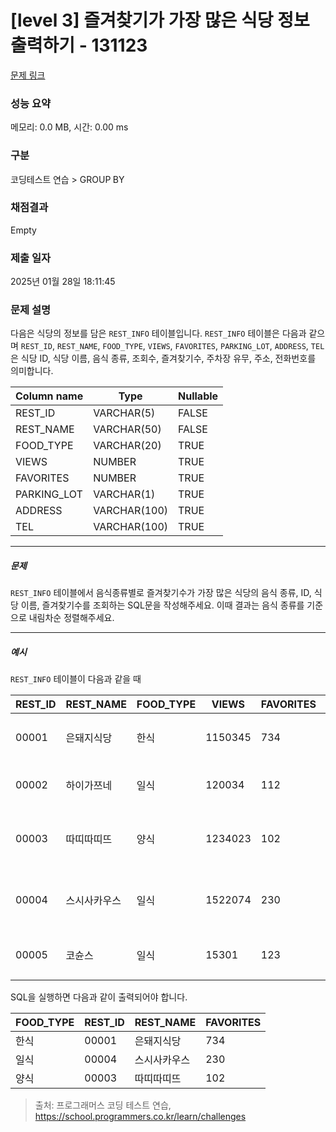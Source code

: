 # [level 3] 즐겨찾기가 가장 많은 식당 정보 출력하기 - 131123 

[문제 링크](https://school.programmers.co.kr/learn/courses/30/lessons/131123) 

### 성능 요약

메모리: 0.0 MB, 시간: 0.00 ms

### 구분

코딩테스트 연습 > GROUP BY

### 채점결과

Empty

### 제출 일자

2025년 01월 28일 18:11:45

### 문제 설명

<p>다음은 식당의 정보를 담은 <code>REST_INFO</code> 테이블입니다. <code>REST_INFO</code> 테이블은 다음과 같으며 <code>REST_ID</code>, <code>REST_NAME</code>, <code>FOOD_TYPE</code>, <code>VIEWS</code>, <code>FAVORITES</code>, <code>PARKING_LOT</code>, <code>ADDRESS</code>, <code>TEL</code>은 식당 ID, 식당 이름, 음식 종류, 조회수, 즐겨찾기수, 주차장 유무, 주소, 전화번호를 의미합니다.</p>
<table class="table">
        <thead><tr>
<th>Column name</th>
<th>Type</th>
<th>Nullable</th>
</tr>
</thead>
        <tbody><tr>
<td>REST_ID</td>
<td>VARCHAR(5)</td>
<td>FALSE</td>
</tr>
<tr>
<td>REST_NAME</td>
<td>VARCHAR(50)</td>
<td>FALSE</td>
</tr>
<tr>
<td>FOOD_TYPE</td>
<td>VARCHAR(20)</td>
<td>TRUE</td>
</tr>
<tr>
<td>VIEWS</td>
<td>NUMBER</td>
<td>TRUE</td>
</tr>
<tr>
<td>FAVORITES</td>
<td>NUMBER</td>
<td>TRUE</td>
</tr>
<tr>
<td>PARKING_LOT</td>
<td>VARCHAR(1)</td>
<td>TRUE</td>
</tr>
<tr>
<td>ADDRESS</td>
<td>VARCHAR(100)</td>
<td>TRUE</td>
</tr>
<tr>
<td>TEL</td>
<td>VARCHAR(100)</td>
<td>TRUE</td>
</tr>
</tbody>
      </table>
<hr>

<h5>문제</h5>

<p><code>REST_INFO</code> 테이블에서 음식종류별로 즐겨찾기수가 가장 많은 식당의 음식 종류, ID, 식당 이름, 즐겨찾기수를 조회하는 SQL문을 작성해주세요. 이때 결과는 음식 종류를 기준으로 내림차순 정렬해주세요.</p>

<hr>

<h5>예시</h5>

<p><code>REST_INFO</code> 테이블이 다음과 같을 때</p>
<table class="table">
        <thead><tr>
<th>REST_ID</th>
<th>REST_NAME</th>
<th>FOOD_TYPE</th>
<th>VIEWS</th>
<th>FAVORITES</th>
<th>PARKING_LOT</th>
<th>ADDRESS</th>
<th>TEL</th>
</tr>
</thead>
        <tbody><tr>
<td>00001</td>
<td>은돼지식당</td>
<td>한식</td>
<td>1150345</td>
<td>734</td>
<td>N</td>
<td>서울특별시 중구 다산로 149</td>
<td>010-4484-8751</td>
</tr>
<tr>
<td>00002</td>
<td>하이가쯔네</td>
<td>일식</td>
<td>120034</td>
<td>112</td>
<td>N</td>
<td>서울시 중구 신당동 375-21</td>
<td>NULL</td>
</tr>
<tr>
<td>00003</td>
<td>따띠따띠뜨</td>
<td>양식</td>
<td>1234023</td>
<td>102</td>
<td>N</td>
<td>서울시 강남구 신사동 627-3 1F</td>
<td>02-6397-1023</td>
</tr>
<tr>
<td>00004</td>
<td>스시사카우스</td>
<td>일식</td>
<td>1522074</td>
<td>230</td>
<td>N</td>
<td>서울시 서울시 강남구 신사동 627-27</td>
<td>010-9394-2554</td>
</tr>
<tr>
<td>00005</td>
<td>코슌스</td>
<td>일식</td>
<td>15301</td>
<td>123</td>
<td>N</td>
<td>서울특별시 강남구 언주로153길</td>
<td>010-1315-8729</td>
</tr>
</tbody>
      </table>
<p>SQL을 실행하면 다음과 같이 출력되어야 합니다.</p>
<table class="table">
        <thead><tr>
<th>FOOD_TYPE</th>
<th>REST_ID</th>
<th>REST_NAME</th>
<th>FAVORITES</th>
</tr>
</thead>
        <tbody><tr>
<td>한식</td>
<td>00001</td>
<td>은돼지식당</td>
<td>734</td>
</tr>
<tr>
<td>일식</td>
<td>00004</td>
<td>스시사카우스</td>
<td>230</td>
</tr>
<tr>
<td>양식</td>
<td>00003</td>
<td>따띠따띠뜨</td>
<td>102</td>
</tr>
</tbody>
      </table>

> 출처: 프로그래머스 코딩 테스트 연습, https://school.programmers.co.kr/learn/challenges